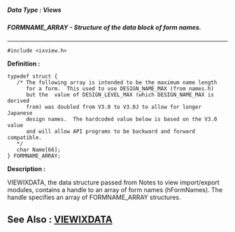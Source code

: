 ##### Data Type : Views
##### FORMNAME_ARRAY - Structure of the data block of form names.
---
```
#include <ixview.h>
```

**Definition :**
```
typedef struct {
   /* The following array is intended to be the maximum name length
      for a form.  This used to use DESIGN_NAME_MAX (from names.h)
      but the  value of DESIGN_LEVEL_MAX (which DESIGN_NAME_MAX is derived
      from) was doubled from V3.0 to V3.0J to allow for longer Japanese
      design names.  The hardcoded value below is based on the V3.0 value
      and will allow API programs to be backward and forward compatible.
   */
   char Name[66];
} FORMNAME_ARRAY;
```

**Description :**

VIEWIXDATA, the data structure passed from Notes to view import/export modules, contains a handle to an array of form names (hFormNames).  The handle specifies an array of FORMNAME_ARRAY structures.


**See Also :**
[VIEWIXDATA](/domino-c-api-docs/reference/Data/VIEWIXDATA)
---
